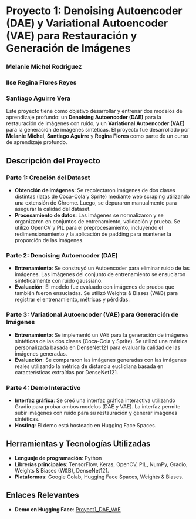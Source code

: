 # Proyecto 1: Denoising Autoencoder (DAE) y Variational Autoencoder (VAE) para Restauración y Generación de Imágenes

### Melanie Michel Rodriguez
### Ilse Regina Flores Reyes
### Santiago Aguirre Vera 

Este proyecto tiene como objetivo desarrollar y entrenar dos modelos de aprendizaje profundo: un **Denoising Autoencoder (DAE)** para la restauración de imágenes con ruido, y un **Variational Autoencoder (VAE)** para la generación de imágenes sintéticas. El proyecto fue desarrollado por **Melanie Michel**, **Santiago Aguirre** y **Regina Flores** como parte de un curso de aprendizaje profundo.

## Descripción del Proyecto

### Parte 1: Creación del Dataset
- **Obtención de imágenes**: Se recolectaron imágenes de dos clases distintas (latas de Coca-Cola y Sprite) mediante web scraping utilizando una extensión de Chrome. Luego, se depuraron manualmente para asegurar la calidad del dataset.
- **Procesamiento de datos**: Las imágenes se normalizaron y se organizaron en conjuntos de entrenamiento, validación y prueba. Se utilizó OpenCV y PIL para el preprocesamiento, incluyendo el redimensionamiento y la aplicación de padding para mantener la proporción de las imágenes.

### Parte 2: Denoising Autoencoder (DAE)
- **Entrenamiento**: Se construyó un Autoencoder para eliminar ruido de las imágenes. Las imágenes del conjunto de entrenamiento se ensuciaron sintéticamente con ruido gaussiano.
- **Evaluación**: El modelo fue evaluado con imágenes de prueba que también fueron ensuciadas. Se utilizó Weights & Biases (W&B) para registrar el entrenamiento, métricas y pérdidas.

### Parte 3: Variational Autoencoder (VAE) para Generación de Imágenes
- **Entrenamiento**: Se implementó un VAE para la generación de imágenes sintéticas de las dos clases (Coca-Cola y Sprite). Se utilizó una métrica personalizada basada en DenseNet121 para evaluar la calidad de las imágenes generadas.
- **Evaluación**: Se compararon las imágenes generadas con las imágenes reales utilizando la métrica de distancia euclidiana basada en características extraídas por DenseNet121.

### Parte 4: Demo Interactivo
- **Interfaz gráfica**: Se creó una interfaz gráfica interactiva utilizando Gradio para probar ambos modelos (DAE y VAE). La interfaz permite subir imágenes con ruido para su restauración y generar imágenes sintéticas.
- **Hosting**: El demo está hosteado en Hugging Face Spaces.

## Herramientas y Tecnologías Utilizadas
- **Lenguaje de programación**: Python
- **Librerías principales**: TensorFlow, Keras, OpenCV, PIL, NumPy, Gradio, Weights & Biases (W&B), DenseNet121.
- **Plataformas**: Google Colab, Hugging Face Spaces, Weights & Biases.

## Enlaces Relevantes
- **Demo en Hugging Face**: [Proyect1_DAE_VAE](https://huggingface.co/spaces/melanieeemichel/Proyect1_DAE_VAE)
